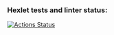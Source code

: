 ### Hexlet tests and linter status:
[![Actions Status](https://github.com/ZDaria/python-project-lvl2/workflows/hexlet-check/badge.svg)](https://github.com/ZDaria/python-project-lvl2/actions)
